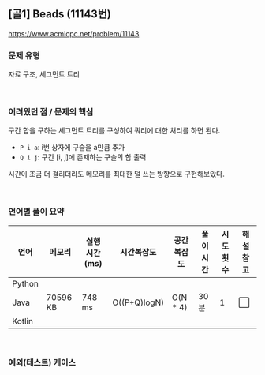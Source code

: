 ## [골1] Beads (11143번)

https://www.acmicpc.net/problem/11143

### 문제 유형

자료 구조, 세그먼트 트리

<br>

### 어려웠던 점 / 문제의 핵심

구간 합을 구하는 세그먼트 트리를 구성하여 쿼리에 대한 처리를 하면 된다.

- `P i a`: i번 상자에 구슬을 a만큼 추가
- `Q i j`: 구간 [i, j]에 존재하는 구슬의 합 출력

 시간이 조금 더 걸리더라도 메모리를 최대한 덜 쓰는 방향으로 구현해보았다.

<br>

### 언어별 풀이 요약

| 언어   | 메모리   | 실행 시간(ms) | 시간복잡도   | 공간복잡도 | 풀이 시간 | 시도 횟수 | 해설 참고            |
| ------ | -------- | ------------- | ------------ | ---------- | --------- | --------- | -------------------- |
| Python |          |               |              |            |           |           |                      |
| Java   | 70596 KB | 748 ms        | O((P+Q)logN) | O(N * 4)   | 30분      | 1         | :white_large_square: |
| Kotlin |          |               |              |            |           |           |                      |

<br>

### 예외(테스트) 케이스

```
```

